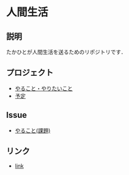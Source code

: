 # 人間生活

## 説明
たかひとが人間生活を送るためのリポジトリです．

## プロジェクト
- [やること・やりたいこと](https://github.com/sojin25/human-life/projects/1)
- [予定](https://github.com/sojin25/human-life/projects/2)

## Issue 
- [やること(課題)](Issue_templateのリンクを置く)

## リンク
- [link](自由に記述)
